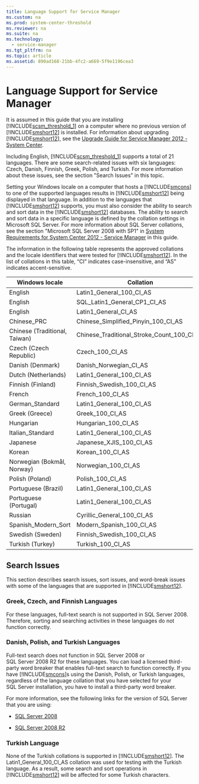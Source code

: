 ```yaml
---
title: Language Support for Service Manager
ms.custom: na
ms.prod: system-center-threshold
ms.reviewer: na
ms.suite: na
ms.technology: 
  - service-manager
ms.tgt_pltfrm: na
ms.topic: article
ms.assetid: 890ad168-21bb-4fc2-a669-5f9e1196cea3
---
```

# Language Support for Service Manager
It is assumed in this guide that you are installing [!INCLUDE[scsm_threshold_1](../Token/scsm_threshold_1_md.md)] on a computer where no previous version of [!INCLUDE[smshort12](../Token/smshort12_md.md)] is installed. For information about upgrading [!INCLUDE[smshort12](../Token/smshort12_md.md)], see the [Upgrade Guide for Service Manager 2012 - System Center](http://go.microsoft.com/fwlink/p/?LinkID=209667).

Including English, [!INCLUDE[scsm_threshold_1](../Token/scsm_threshold_1_md.md)] supports a total of 21 languages. There are some search\-related issues with six languages: Czech, Danish, Finnish, Greek, Polish, and Turkish. For more information about these issues, see the section "Search Issues" in this topic.

Setting your Windows locale on a computer that hosts a [!INCLUDE[smcons](../Token/smcons_md.md)] to one of the supported languages results in [!INCLUDE[smshort12](../Token/smshort12_md.md)] being displayed in that language. In addition to the languages that [!INCLUDE[smshort12](../Token/smshort12_md.md)] supports, you must also consider the ability to search and sort data in the [!INCLUDE[smshort12](../Token/smshort12_md.md)] databases. The ability to search and sort data in a specific language is defined by the collation settings in Microsoft SQL Server. For more information about SQL Server collations, see the section "Microsoft SQL Server 2008 with SP1" in [System Requirements for System Center 2012 - Service Manager](assetId:///847fcf88-bee5-49e5-a783-92ed432db3a4) in this guide.

The information in the following table represents the approved collations and the locale identifiers that were tested for [!INCLUDE[smshort12](../Token/smshort12_md.md)]. In the list of collations in this table, “CI” indicates case\-insensitive, and “AS” indicates accent\-sensitive.

|Windows locale|Collation|
|------------------|-------------|
|English|Latin1\_General\_100\_CI\_AS|
|English|SQL\_Latin1\_General\_CP1\_CI\_AS|
|English|Latin1\_General\_CI\_AS|
|Chinese\_PRC|Chinese\_Simplified\_Pinyin\_100\_CI\_AS|
|Chinese \(Traditional, Taiwan\)|Chinese\_Traditional\_Stroke\_Count\_100\_CI\_AS|
|Czech \(Czech Republic\)|Czech\_100\_CI\_AS|
|Danish \(Denmark\)|Danish\_Norwegian\_CI\_AS|
|Dutch \(Netherlands\)|Latin1\_General\_100\_CI\_AS|
|Finnish \(Finland\)|Finnish\_Swedish\_100\_CI\_AS|
|French|French\_100\_CI\_AS|
|German\_Standard|Latin1\_General\_100\_CI\_AS|
|Greek \(Greece\)|Greek\_100\_CI\_AS|
|Hungarian|Hungarian\_100\_CI\_AS|
|Italian\_Standard|Latin1\_General\_100\_CI\_AS|
|Japanese|Japanese\_XJIS\_100\_CI\_AS|
|Korean|Korean\_100\_CI\_AS|
|Norwegian \(Bokmål, Norway\)|Norwegian\_100\_CI\_AS|
|Polish \(Poland\)|Polish\_100\_CI\_AS|
|Portuguese \(Brazil\)|Latin1\_General\_100\_CI\_AS|
|Portuguese \(Portugal\)|Latin1\_General\_100\_CI\_AS|
|Russian|Cyrillic\_General\_100\_CI\_AS|
|Spanish\_Modern\_Sort|Modern\_Spanish\_100\_CI\_AS|
|Swedish \(Sweden\)|Finnish\_Swedish\_100\_CI\_AS|
|Turkish \(Turkey\)|Turkish\_100\_CI\_AS|

## Search Issues
This section describes search issues, sort issues, and word\-break issues with some of the languages that are supported in [!INCLUDE[smshort12](../Token/smshort12_md.md)].

### Greek, Czech, and Finnish Languages
For these languages, full\-text search is not supported in SQL Server 2008. Therefore, sorting and searching activities in these languages do not function correctly.

### Danish, Polish, and Turkish Languages
Full\-text search does not function in SQL Server 2008 or SQL Server 2008 R2 for these languages. You can load a licensed third\-party word breaker that enables full\-text search to function correctly. If you have [!INCLUDE[smcons](../Token/smcons_md.md)]s using the Danish, Polish, or Turkish languages, regardless of the language collation that you have selected for your SQL Server installation, you have to install a third\-party word breaker.

For more information, see the following links for the version of SQL Server that you are using:

-   [SQL Server 2008](http://go.microsoft.com/fwlink/?LinkId=205800)

-   [SQL Server 2008 R2](http://go.microsoft.com/fwlink/p/?LinkID=205557)

### Turkish Language
None of the Turkish collations is supported in [!INCLUDE[smshort12](../Token/smshort12_md.md)]. The Latin1\_General\_100\_CI\_AS collation was used for testing with the Turkish language. As a result, some search and sort operations in [!INCLUDE[smshort12](../Token/smshort12_md.md)] will be affected for some Turkish characters.

